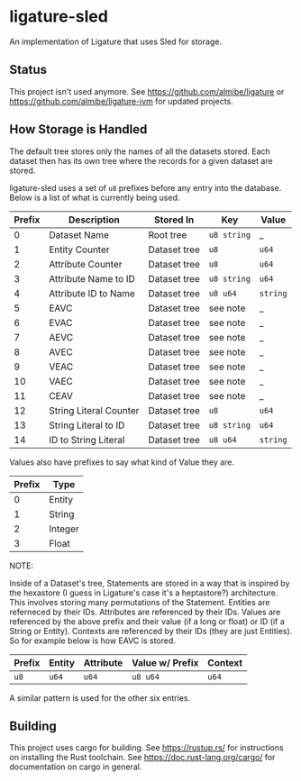 # ligature-sled
An implementation of Ligature that uses Sled for storage.

## Status
This project isn't used anymore.
See https://github.com/almibe/ligature or
https://github.com/almibe/ligature-jvm for updated projects.

## How Storage is Handled
The default tree stores only the names of all the datasets stored.
Each dataset then has its own tree where the records for a given dataset are stored.

ligature-sled uses a set of `u8` prefixes before any entry into the database.
Below is a list of what is currently being used.

| Prefix | Description            | Stored In    | Key         | Value    |
| ------ | ---------------------- | ------------ | ----------- | -------- |
| 0      | Dataset Name           | Root tree    | `u8 string` | _        |
| 1      | Entity Counter         | Dataset tree | `u8`        | `u64`    |
| 2      | Attribute Counter      | Dataset tree | `u8`        | `u64`    |
| 3      | Attribute Name to ID   | Dataset tree | `u8 string` | `u64`    |
| 4      | Attribute ID to Name   | Dataset tree | `u8 u64`    | `string` |
| 5      | EAVC                   | Dataset tree | see note    | _        |
| 6      | EVAC                   | Dataset tree | see note    | _        |
| 7      | AEVC                   | Dataset tree | see note    | _        |
| 8      | AVEC                   | Dataset tree | see note    | _        |
| 9      | VEAC                   | Dataset tree | see note    | _        |
| 10     | VAEC                   | Dataset tree | see note    | _        |
| 11     | CEAV                   | Dataset tree | see note    | _        |
| 12     | String Literal Counter | Dataset tree | `u8`        | `u64`    | 
| 13     | String Literal to ID   | Dataset tree | `u8 string` | `u64`    |
| 14     | ID to String Literal   | Dataset tree | `u8 u64`    | `string` |

Values also have prefixes to say what kind of Value they are.

| Prefix | Type    |
| ------ | ------- |
| 0      | Entity  |
| 1      | String  |
| 2      | Integer |
| 3      | Float   |

NOTE:

Inside of a Dataset's tree, Statements are stored in a way that is inspired by the hexastore (I guess in Ligature's case it's a heptastore?) architecture.
This involves storing many permutations of the Statement.
Entities are referneced by their IDs.
Attributes are referenced by their IDs.
Values are referenced by the above prefix and their value (if a long or float) or ID (if a String or Entity).
Contexts are referenced by their IDs (they are just Entities).
So for example below is how EAVC is stored.

| Prefix | Entity | Attribute | Value w/ Prefix | Context |
| ------ | ------ | --------- | --------------- | ------- |
| `u8 `  | `u64`  | `u64`     | `u8 u64`        | `u64`   |

A similar pattern is used for the other six entries.

## Building
This project uses cargo for building.
See https://rustup.rs/ for instructions on installing the Rust toolchain.
See https://doc.rust-lang.org/cargo/ for documentation on cargo in general.
